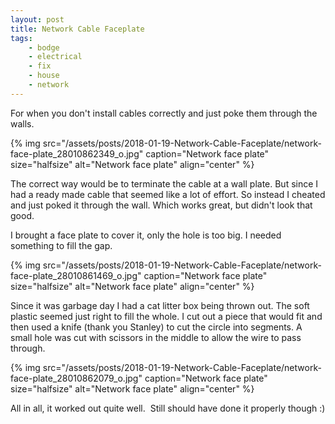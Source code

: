 ```yaml
---
layout: post
title: Network Cable Faceplate
tags:
    - bodge
    - electrical
    - fix
    - house
    - network
---
```


For when you don't install cables correctly and just poke them through the walls.

{% img src="/assets/posts/2018-01-19-Network-Cable-Faceplate/network-face-plate_28010862349_o.jpg" caption="Network face plate" size="halfsize" alt="Network face plate" align="center" %}

The correct way would be to terminate the cable at a wall plate. But since I had a ready made cable that seemed like a lot of effort. So instead I cheated and just poked it through the wall. Which works great, but didn't look that good.

I brought a face plate to cover it, only the hole is too big. I needed something to fill the gap.

{% img src="/assets/posts/2018-01-19-Network-Cable-Faceplate/network-face-plate_28010861469_o.jpg" caption="Network face plate" size="halfsize" alt="Network face plate" align="center" %}

Since it was garbage day I had a cat litter box being thrown out. The soft plastic seemed just right to fill the whole. I cut out a piece that would fit and then used a knife (thank you Stanley) to cut the circle into segments. A small hole was cut with scissors in the middle to allow the wire to pass through.

{% img src="/assets/posts/2018-01-19-Network-Cable-Faceplate/network-face-plate_28010862079_o.jpg" caption="Network face plate" size="halfsize" alt="Network face plate" align="center" %}

All in all, it worked out quite well.  Still should have done it properly though :)

 